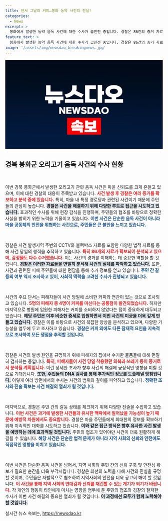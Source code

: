 ```yaml
---
title: 단서 그날의 커피…봉화 농약 사건의 진실!
categories:
  - News
excerpt: >
  봉화에서 발생한 농약 음독 사건에 대한 수사가 급진전 중입니다. 경찰은 86건의 증거 자료를 확보하고, 커피가 사건의 주요 단서로 떠오르며 마을 주민들의 DNA 검사를 진행하고 있습니다. 사건 진상이 밝혀질까요?
feature_text: >
  봉화에서 발생한 농약 음독 사건에 대한 수사가 급진전 중입니다. 경찰은 86건의 증거 자료를 확보하고, 커피가 사건의 주요 단서로 떠오르며 마을 주민들의 DNA 검사를 진행하고 있습니다. 사건 진상이 밝혀질까요?
image: '/assets/img/newsdao_breakingnews.jpg'
---
```


<p><img src="/assets/img/newsdao_breakingnews.jpg" alt="cryptoinkorea 속보" /></p>

<h2 data-ke-size="size26">경북 봉화군 오리고기 음독 사건의 수사 현황</h2>

<p data-ke-size="size16">&nbsp;</p>

<p>이번 경북 봉화군에서 발생한 오리고기 관련 음독 사건은 마을 신뢰도를 크게 흔들고 있으며, 이에 대한 경찰의 대응이 주목받고 있습니다. <b><span style="color: #ee2323;">사건 발생 후 경찰은 여러 증거를 확보하고 분석 중에 있습니다.</span></b> 특히, 마을 내 특정 경로당과 관련된 사건이기 때문에 주민들의 관심이 높습니다. <b><span style="background-color: #21538527;">경찰은 사건을 해결하기 위해 다양한 루트로 접근을 시도하고 있습니다.</span></b> 효과적인 수사를 위해 현장 감식을 진행하며, 주민들의 협조를 바탕으로 정확한 사실을 밝히기 위한 노력을 기울이고 있습니다. <b><span style="color: #1a5490;">이번 사건은 단순한 음독 사건이 아니라 마을 공동체의 안전을 위협하는 사건으로, 주민들은 큰 불안을 느끼고 있습니다.</span></b></p>

<p data-ke-size="size16">&nbsp;</p>

<p>경찰은 사건 발생지역 주변의 CCTV와 블랙박스 자료를 포함한 다양한 법적 자료를 통해 사건 당일의 행적을 추적하고 있습니다. <b><span style="color: #ee2323;">특히 86개의 자료가 확보되어 분석되고 있으며, 감정물도 다수 수거했습니다.</span></b> 이는 사건의 경과를 이해하는 데 중요한 역할을 할 것입니다. <b><span style="background-color: #21538527;">경찰은 이러한 자료들을 면밀히 분석해 사건의 실체를 파악하고 있습니다.</span></b> 또한, 사건과 관련된 피해 주민들에 대한 면담을 통해 추가 정보를 얻고 있습니다. <b><span style="color: #1a5490;">주민 간 갈등의 여부 역시 조사하고 있어, 사회적 맥락을 고려한 수사가 진행되고 있습니다.</span></b></p>

<p data-ke-size="size16">&nbsp;</p>

<p>사건의 주요 단서는 피해자들이 사건 당일에 소비한 커피와 연관이 있는 것으로 조사되고 있습니다. <b><span style="color: #ee2323;">5명의 피해자 중 4명이 커피를 마신다는 공통점이 발견되었습니다.</span></b> 하지만 마지막으로 병원에 입원한 피해자는 커피를 소비하지 않았다는 점이 중요하게 대두되고 있습니다. <b><span style="background-color: #21538527;">해당 주민은 이후 비슷한 증세로 입원하면서 이번 사건의 미궁을 더욱 깊게 만들고 있습니다.</span></b> 경찰은 이를 바탕으로 사건의 복잡한 양상을 분석하고 있으며, 다양한 가능성을 염두에 두고 조사하고 있습니다. <b><span style="color: #1a5490;">경찰은 커피 외에도 다른 잠재적 요인을 지속적으로 조사하여 모든 쟁점을 추적할 것입니다.</span></b></p>

<p data-ke-size="size16">&nbsp;</p>

<p>경찰은 사건의 발생 원인을 규명하기 위해 피해자의 집에서 수거한 물품들에 대해 면밀히 검사하는 중입니다. <b><span style="color: #ee2323;">특히, 피해자들이 사건 당일 착용했던 의복과 쓰레기 등이 증거로서 분석될 계획입니다.</span></b> 이런 상세한 조사가 향후 사건의 해결에 긍정적인 영향을 미칠 것으로 기대됩니다. <b><span style="background-color: #21538527;">또한, 주민들의 DNA 검사를 통해 추가적인 정보를 도출해낼 방침입니다.</span></b> 이렇게 여러 방면에서의 수사는 사건의 범위와 깊이를 파악하고 있습니다. <b><span style="color: #1a5490;">정확한 조사와 진술 확보는 사건 해결의 열쇠가 될 것입니다.</span></b></p>

<p data-ke-size="size16">&nbsp;</p>

<p>마지막으로, 경찰은 주민 간의 갈등 상태를 체크하기 위해 다양한 진술을 수집하고 있습니다. <b><span style="color: #ee2323;">이번 사건은 과거에 발생한 사건들과 유사한 맥락에서 일어났을 가능성이 높기 때문에 예방적 차원에서도 중요합니다.</span></b> 경찰은 마을 주민들에게 최대한의 정보를 확보하기 위해 지속적인 대화를 시도하고 있습니다. <b><span style="background-color: #21538527;">이와 같은 접근 방식은 향후 유사한 사건 발생을 예방하는 데에 효과적일 것입니다.</span></b> 주민의 협조가 있어야만 사건이 더욱 원활하게 해결될 수 있습니다. <b><span style="color: #1a5490;">해당 사건은 단순한 법적 문제가 아니라 지역 사회의 신뢰와 안전에도 직접적인 영향을 미치고 있습니다.</span></b></p>

<p data-ke-size="size16">&nbsp;</p>

<p>이번 사건은 단순한 음독 사건을 넘어서, 지역 사회와 주민 간의 신뢰 구축 및 안전성 확보가 필요한 순간을 더욱 부각시킵니다. 경찰은 최선의 노력을 다해 사건의 진실을 규명할 것이며, 주민들은 자발적으로 협조하여 지역사회의 안전을 더욱 공고히 해야 할 것입니다. <b><span style="color: #ee2323;">이 사건을 통해 지역 사회의 연대감과 신뢰를 재건할 수 있는 계기가 되기가 바랍니다.</span></b> 각 개인의 행동이 타인에게 미치는 영향을 염두에 둔 주민의 협조와 경찰의 철저한 수사가 이번 사건 해결의 중요한 열쇠가 될 것입니다. <b><span style="background-color: #21538527;">이 과정에선 모두가 함께 노력해야 할 것입니다.</span></b></p>
실시간 뉴스 속보는, <a href="https://newsdao.kr" rel="dofollow">https://newsdao.kr</a>



